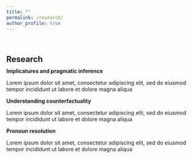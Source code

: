 ```yaml
---
title: ""
permalink: /research/
author_profile: true
---
```

<h1 id="research"></h1>

<h2 style="margin: 60px 0px 10px;">Research</h2>

<h4 style="margin:0 0 0;">Implicatures and pragmatic inference</h4>

Lorem ipsum dolor sit amet, consectetur adipiscing elit, sed do eiusmod tempor incididunt ut labore et dolore magna aliqua

<h4 style="margin:0 0 0;">Understanding counterfactuality</h4>

Lorem ipsum dolor sit amet, consectetur adipiscing elit, sed do eiusmod tempor incididunt ut labore et dolore magna aliqua

<h4 style="margin:0 0 0;">Pronoun resolution</h4>

Lorem ipsum dolor sit amet, consectetur adipiscing elit, sed do eiusmod tempor incididunt ut labore et dolore magna aliqua




